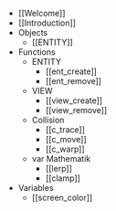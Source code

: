 - [[Welcome]]
- [[Introduction]]
- Objects
	- [[ENTITY]]
- Functions
	- ENTITY
		- [[ent_create]]
		- [[ent_remove]]
	- VIEW
		- [[view_create]]
		- [[view_remove]]
	- Collision
		- [[c_trace]]
		- [[c_move]]
		- [[c_warp]]
	- var Mathematik
		- [[lerp]]
		- [[clamp]]
- Variables
	- [[screen_color]]

